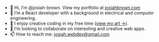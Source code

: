 - 👋 Hi, I’m @josiah-brown. View my portfolio at [josiahbrown.com](https://josiahbrown.com)
- 👀 I’m a React developer with a background in electrical and computer engineering.
- 🌱 I enjoy creative coding in my free time ([view my art ->](https://www.instagram.com/josiah.webdev/)).
- 💞️ I’m looking to collaborate on interesting and creative web apps.
- 📫 How to reach me: josiah.webdev@gmail.com

<!---
josiah-brown/josiah-brown is a ✨ special ✨ repository because its `README.md` (this file) appears on your GitHub profile.
You can click the Preview link to take a look at your changes.
--->
